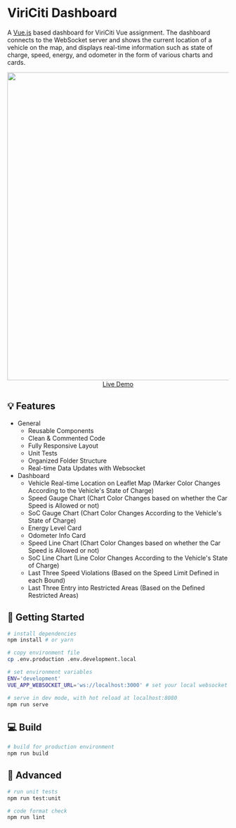 # ViriCiti Dashboard

A [Vue.js](https://www.npmjs.com/package/vue) based dashboard for ViriCiti Vue assignment. The dashboard connects to the WebSocket server and shows the current location of a vehicle on the map, and displays real-time information such as state of charge, speed, energy, and odometer in the form of various charts and cards.

<p align="center">
  <a href="https://viriciti.netlify.app" target="_blank">
    <img src="https://user-images.githubusercontent.com/63710663/124472334-3d2a5100-ddb3-11eb-898d-270d53f05396.png" width="700px">
    <br>
    Live Demo
  </a>
</p>

## 💡 Features

- General
  - Reusable Components
  - Clean & Commented Code
  - Fully Responsive Layout
  - Unit Tests
  - Organized Folder Structure
  - Real-time Data Updates with Websocket
- Dashboard
  - Vehicle Real-time Location on Leaflet Map (Marker Color Changes According to the Vehicle's State of Charge)
  - Speed Gauge Chart (Chart Color Changes based on whether the Car Speed is Allowed or not)
  - SoC Gauge Chart (Chart Color Changes According to the Vehicle's State of Charge)
  - Energy Level Card
  - Odometer Info Card
  - Speed Line Chart (Chart Color Changes based on whether the Car Speed is Allowed or not)
  - SoC Line Chart (Line Color Changes According to the Vehicle's State of Charge)
  - Last Three Speed Violations (Based on the Speed Limit Defined in each Bound)
  - Last Three Entry into Restricted Areas (Based on the Defined Restricted Areas)

## 🚀 Getting Started

```bash
# install dependencies
npm install # or yarn

# copy environment file
cp .env.production .env.development.local

# set environment variables
ENV='development'
VUE_APP_WEBSOCKET_URL='ws://localhost:3000' # set your local websocket url

# serve in dev mode, with hot reload at localhost:8080
npm run serve
```

## 💻 Build

```bash
# build for production environment
npm run build
```

## 🧐 Advanced

```bash
# run unit tests
npm run test:unit

# code format check
npm run lint
```
